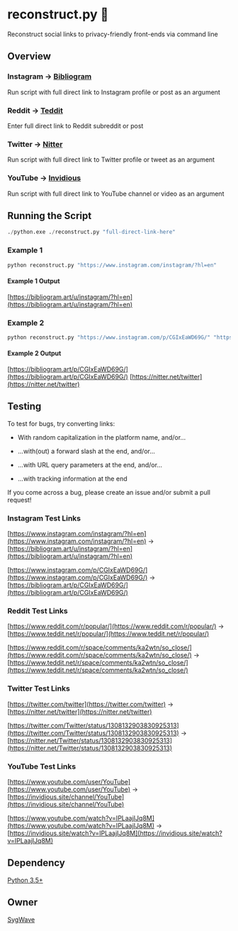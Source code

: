 # reconstruct.py 🐍

Reconstruct social links to privacy-friendly front-ends via command line

## Overview

### Instagram -> [Bibliogram](https://github.com/cloudrac3r/bibliogram)

Run script with full direct link to Instagram profile or post as an argument

### Reddit -> [Teddit](https://codeberg.org/teddit/teddit)

Enter full direct link to Reddit subreddit or post

### Twitter -> [Nitter](https://github.com/zedeus/nitter)

Run script with full direct link to Twitter profile or tweet as an argument

### YouTube -> [Invidious](https://github.com/iv-org/invidious)

Run script with full direct link to YouTube channel or video as an argument

## Running the Script

```python
./python.exe ./reconstruct.py "full-direct-link-here"
```

### Example 1

```python
python reconstruct.py "https://www.instagram.com/instagram/?hl=en"
```

#### Example 1 Output
  
[https://bibliogram.art/u/instagram/?hl=en](https://bibliogram.art/u/instagram/?hl=en)

### Example 2

```python
python reconstruct.py "https://www.instagram.com/p/CGIxEaWD69G/" "https://twitter.com/twitter"
```

#### Example 2 Output
  
[https://bibliogram.art/p/CGIxEaWD69G/](https://bibliogram.art/p/CGIxEaWD69G/)
[https://nitter.net/twitter](https://nitter.net/twitter)

## Testing

To test for bugs, try converting links:

* With random capitalization in the platform name, and/or...
  
* ...with(out) a forward slash at the end, and/or...
  
* ...with URL query parameters at the end, and/or...
  
* ...with tracking information at the end
  
If you come across a bug, please create an issue and/or submit a pull request!

### Instagram Test Links

[https://www.instagram.com/instagram/?hl=en](https://www.instagram.com/instagram/?hl=en) -> [https://bibliogram.art/u/instagram/?hl=en](https://bibliogram.art/u/instagram/?hl=en)

[https://www.instagram.com/p/CGIxEaWD69G/](https://www.instagram.com/p/CGIxEaWD69G/) -> [https://bibliogram.art/p/CGIxEaWD69G/](https://bibliogram.art/p/CGIxEaWD69G/)

### Reddit Test Links

[https://www.reddit.com/r/popular/](https://www.reddit.com/r/popular/) -> [https://www.teddit.net/r/popular/](https://www.teddit.net/r/popular/)

[https://www.reddit.com/r/space/comments/ka2wtn/so_close/](https://www.reddit.com/r/space/comments/ka2wtn/so_close/) -> [https://www.teddit.net/r/space/comments/ka2wtn/so_close/](https://www.teddit.net/r/space/comments/ka2wtn/so_close/)

### Twitter Test Links

[https://twitter.com/twitter](https://twitter.com/twitter) -> [https://nitter.net/twitter](https://nitter.net/twitter)

[https://twitter.com/Twitter/status/1308132903830925313](https://twitter.com/Twitter/status/1308132903830925313) -> [https://nitter.net/Twitter/status/1308132903830925313](https://nitter.net/Twitter/status/1308132903830925313)

### YouTube Test Links

[https://www.youtube.com/user/YouTube](https://www.youtube.com/user/YouTube) -> [https://invidious.site/channel/YouTube](https://invidious.site/channel/YouTube)

[https://www.youtube.com/watch?v=IPLaajIJq8M](https://www.youtube.com/watch?v=IPLaajIJq8M) -> [https://invidious.site/watch?v=IPLaajIJq8M](https://invidious.site/watch?v=IPLaajIJq8M)

## Dependency

[Python 3.5+](https://www.python.org/)

## Owner

[SygWave](https://sygwave.github.io)
